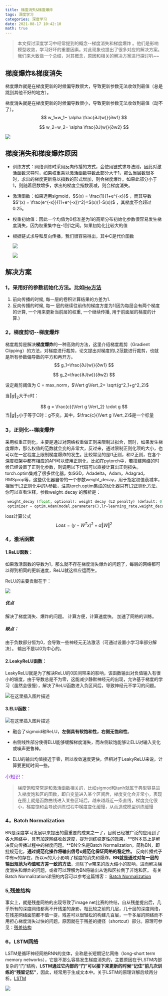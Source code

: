 ```yaml
---
title: 梯度消失&梯度爆炸
tags: 深度学习
categories: 深度学习
date: 2021-08-17 10:42:10
math: true
---
```


> 本文探讨深度学习中经常提到的概念--梯度消失和梯度爆炸 。他们是影响模型收敛，学习好坏的重要因素。对此现象也提出了很多对应的解决方案。我们来大致做一个总结，对其概念，原因和相关的解决方案进行探讨叭~~

## 梯度爆炸&梯度消失

梯度爆炸就是在梯度更新的时候偏导数很大，导致更新参数无法收敛到最值（总是跳到其他不好的地方）。

梯度消失就是在梯度更新的时候偏导数很小，导致更新参数无法收敛到最值（动不了）。
$$
w_1=w_1− \alpha \frac{∂J(w)}{∂w1} 
$$

$$
w_2=w_2− \alpha \frac{∂J(w)}{∂w2}
$$

![](https://img-blog.csdn.net/20180313201807699?watermark/2/text/Ly9ibG9nLmNzZG4ubmV0L2d1b2xpbmRvbmdnbGQ=/font/5a6L5L2T/fontsize/400/fill/I0JBQkFCMA==/dissolve/70)

## 梯度消失和梯度爆炸原因

- 训练方式：网络训练时采用反向传播的方式，会使用链式求导法则，因此对激活函数求导时，如果权重乘以激活函数导数此部分大于1，那么当层数很多时，求出的梯度更新将以指数的形式增加，则会梯度爆炸。如果此部分小于1，则随着层数增多，求出的梯度会指数衰减，则会梯度消失。

- 激活函数：如果选用sigmoid，$S(x) = \frac{1}{1+e^{-x}}$ ，而其导数 $S'(x) = \frac{e^{-x}}{(1+e^{-x})^2}=S(x)(1-S(x))$ ，其梯度不会超过0.25。

- 权重初始值：因此一个均值为0标准差为1的高斯分布初始化参数很容易发生梯度消失，因为权重集中在-1到1之间。如果初始化比较大的值

- 根据链式求导和反向传播，我们很容易得出，其中C是代价函数

  ![](https://img-blog.csdn.net/2018080717114969?watermark/2/text/aHR0cHM6Ly9ibG9nLmNzZG4ubmV0L2p1bmp1bjE1MDAxMzY1Mg==/font/5a6L5L2T/fontsize/400/fill/I0JBQkFCMA==/dissolve/70)

  ![](https://img-blog.csdnimg.cn/20190410214837528.png?x-oss-process=image/watermark,type_ZmFuZ3poZW5naGVpdGk,shadow_10,text_aHR0cHM6Ly9ibG9nLmNzZG4ubmV0L3FxXzQyODIzMDQz,size_16,color_FFFFFF,t_70)

## 解决方案

### 1，采用好的参数初始化方法。比如[He方法](https://blog.csdn.net/u010505915/article/details/106608922/?utm_medium=distribute.pc_relevant.none-task-blog-2~default~baidujs_baidulandingword~default-0.base&spm=1001.2101.3001.4242)

1. 前向传播的时候, 每一层的卷积计算结果的方差为1.
2. 反向传播的时候, 每一 层的继续往前传的梯度方差为1(因为每层会有两个梯度的计算, 一个用来更新当前层的权重, 一个继续传播, 用于前面层的梯度的计算.)

### 2，梯度剪切--梯度爆炸

梯度裁剪是解决**梯度爆炸**的一种高效的方法，这里介绍梯度裁剪（Gradient Clipping）的方法，对梯度进行裁剪，论文提出对梯度的L2范数进行裁剪，也就是所有参数偏导数的平方和再开方。
$$
g_1=\frac{∂J(w)}{∂w1} 
$$

$$
g_2=\frac{∂J(w)}{∂w2}
$$

设定裁剪阈值为 C = max_norm，$\Vert g\Vert_2= \sqrt{g^2_1+g^2_2}$

当$\Vert g\Vert_2$大于c时：

$$
g = \frac{c}{\Vert g \Vert_2} \cdot g
$$
当$\Vert g\Vert_2$小于等于C时：g不变。其中，$\frac{c}{\Vert g \Vert_2}$是一个标量

### 3，正则化--梯度爆炸

​		采用权重正则化，主要是通过对网络权重做正则来限制过拟合，同时，如果发生梯度爆炸，那么权值的范数就会变的非常大，反过来，通过限制正则化项的大小，也可以在一定程度上限制梯度爆炸的发生。比较常见的是l1正则，和l2正则，在各个深度框架中都有相应的API可以使用正则化，比如在pytorch中，若搭建网络的时候已经设置了正则化参数，则调用以下代码可以直接计算出正则损失。
​		torch.optim集成了很多优化器，如SGD，Adadelta，Adam，Adagrad，RMSprop等，这些优化器自带的一个参数weight_decay，用于指定权值衰减率，相当于L2正则化中的λ参数，注意torch.optim集成的优化器只有L2正则化方法，你可以查看注释，参数weight_decay 的解析是：

```python
 weight_decay (float, optional): weight decay (L2 penalty) (default: 0)
 optimizer = optim.Adam(model.parameters(),lr=learning_rate,weight_decay=0.01)
```

loss计算公式
$$
Loss = (y-W^Tx)^2+\alpha {\Vert W \Vert}^2
$$

### 4，激活函数

#### 1.ReLU函数：

如果激活函数的导数为1，那么就不存在梯度消失爆炸的问题了，每层的网络都可以得到相同的更新速度，ReLU就这样应运而生。

ReLU的主要贡献在于：

![](https://img-blog.csdnimg.cn/20190410221031730.png?x-oss-process=image/watermark,type_ZmFuZ3poZW5naGVpdGk,shadow_10,text_aHR0cHM6Ly9ibG9nLmNzZG4ubmV0L3FxXzQyODIzMDQz,size_16,color_FFFFFF,t_70)

##### 优点

解决了梯度消失、爆炸的问题。
计算方便，计算速度快。
加速了网络的训练。

##### 缺点：

由于负数部分恒为0，会导致一些神经元无法激活（可通过设置小学习率部分解决）。
输出不是以0为中心的。

#### 2.LeakyReLU函数：

LeakyReLU就是为了解决ReLU的0区间带来的影响，该函数输出对负值输入有很小的坡度，由于导数总是不为零，这能减少静默神经元的出现，允许基于梯度的学习（虽然会很慢），解决了ReLU函数进入负区间后，导致神经元不学习的问题。

![在这里插入图片描述](https://img-blog.csdnimg.cn/20190410221531939.png?x-oss-process=image/watermark,type_ZmFuZ3poZW5naGVpdGk,shadow_10,text_aHR0cHM6Ly9ibG9nLmNzZG4ubmV0L3FxXzQyODIzMDQz,size_16,color_FFFFFF,t_70)

#### 3.ELU函数：

![在这里插入图片描述](https://img-blog.csdnimg.cn/20190410222011377.png?x-oss-process=image/watermark,type_ZmFuZ3poZW5naGVpdGk,shadow_10,text_aHR0cHM6Ly9ibG9nLmNzZG4ubmV0L3FxXzQyODIzMDQz,size_16,color_FFFFFF,t_70)

- 融合了sigmoid和ReLU，**左侧具有软饱和性，右侧无饱和性**。

- 右侧线性部分使得ELU能够缓解梯度消失，而左侧软饱能够让ELU对输入变化或噪声更鲁棒。

- ELU的输出均值接近于零，所以收敛速度更快，但相对于LeakyReLU来说，计算要更耗时间一些。

<font size=3 color=BlueViolet>小知识：</font>

> 梯度饱和常常是和激活函数相关的，比如sigmod和tanh就属于典型容易进入梯度饱和区的函数，即自变量进入某个区间后，梯度变化会非常小，表现在图上就是函数曲线进入某些区域后，越来越趋近一条直线，梯度变化很小，梯度饱和会导致训练过程中梯度变化缓慢，从而造成模型训练缓慢

### 4，Batch Normalization

BN是深度学习发展以来提出的最重要的成果之一了，目前已经被广泛的应用到了各大网络中，具有加速网络收敛速度，提升训练稳定性的效果，**BN本质上是解决反向传播过程中的梯度问题。**BN全名是Batch Normalization，简称BN，即批规范化，**通过规范化操作将输出信号x规范化保证网络的稳定性。**
反向传播式子中有w的存在，所以w的大小影响了梯度的消失和爆炸，**BN就是通过对每一层的输出规范为均值和方差一致的方法**，消除了w带来的放大缩小的影响，进而解决梯度消失和爆炸的问题，或者可以理解为BN将输出从饱和区拉倒了非饱和区。
有关Batch Normalization详细的内容可以参考这篇博客： [Batch Normalization](http://blog.csdn.net/qq_25737169/article/details/79048516)

### 5,残差结构

事实上，就是残差网络的出现导致了image net比赛的终结，自从残差提出后，几乎所有的深度网络都离不开残差的身影，相比较之前的几层，几十层的深度网络，在残差网络面前都不值一提，残差可以很轻松的构建几百层，一千多层的网络而不用担心梯度消失过快的问题，原因就在于残差的捷径（shortcut）部分。原理可参见：[残差结构](https://zhuanlan.zhihu.com/p/42706477)

### 6，LSTM网络

LSTM是循环神经网络RNN的变体，全称是长短期记忆网络（long-short term memory networks），它是不那么容易发生梯度消失的，主要原因在于LSTM内部复杂的“门”结构，**LSTM通过它内部的“门”可以接下来更新的时候“记住”前几次训练的“残留记忆”**，因此，经常用于生成文本中。关于LSTM的原理详解后续再分析。[LSTM](https://zhuanlan.zhihu.com/p/32085405)


![](https://img-blog.csdnimg.cn/20190410224144569.png?x-oss-process=image/watermark,type_ZmFuZ3poZW5naGVpdGk,shadow_10,text_aHR0cHM6Ly9ibG9nLmNzZG4ubmV0L3FxXzQyODIzMDQz,size_16,color_FFFFFF,t_70)
